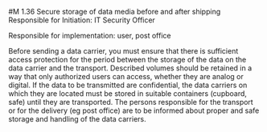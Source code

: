 #M 1.36 Secure storage of data media before and after shipping
Responsible for Initiation: IT Security Officer

Responsible for implementation: user, post office

Before sending a data carrier, you must ensure that there is sufficient access protection for the period between the storage of the data on the data carrier and the transport. Described volumes should be retained in a way that only authorized users can access, whether they are analog or digital. If the data to be transmitted are confidential, the data carriers on which they are located must be stored in suitable containers (cupboard, safe) until they are transported. The persons responsible for the transport or for the delivery (eg post office) are to be informed about proper and safe storage and handling of the data carriers.



